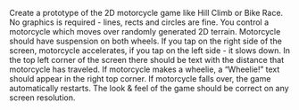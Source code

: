 Create a prototype of the 2D motorcycle game like Hill Climb or Bike Race.
No graphics is required - lines, rects and circles are fine.
You control a motorcycle which moves over randomly generated 2D terrain. Motorcycle should have suspension on both wheels.
If you tap on the right side of the screen, motorcycle accelerates, if you tap on the left side - it slows down.
In the top left corner of the screen there should be text with the distance that motorcycle has traveled.
If motorcycle makes a wheelie, a “Wheelie!” text should appear in the right top corner.
If motorcycle falls over, the game automatically restarts.
The look & feel of the game should be correct on any screen resolution.
